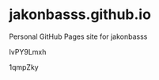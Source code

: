 # jakonbasss.github.io
Personal GitHub Pages site for jakonbasss






































IvPY9Lmxh

1qmpZky
